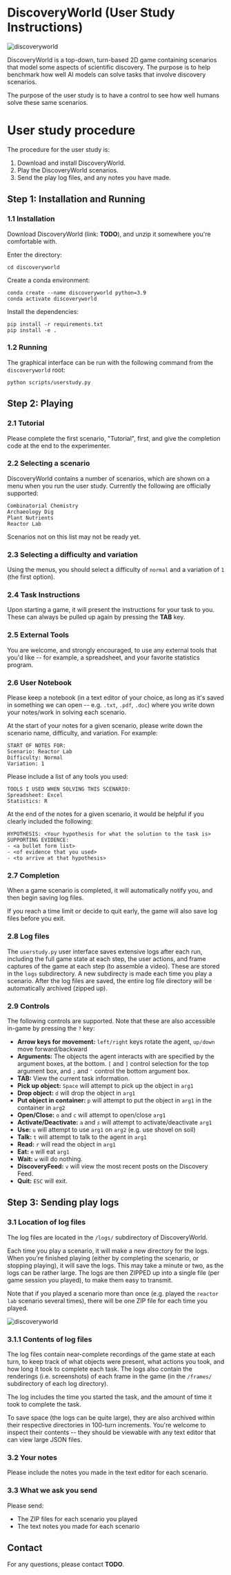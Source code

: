 # DiscoveryWorld (User Study Instructions)

![discoveryworld](doc/screenshot.png)

DiscoveryWorld is a top-down, turn-based 2D game containing scenarios that model some aspects of scientific discovery.  The purpose is to help benchmark how well AI models can solve tasks that involve discovery scenarios.

The purpose of the user study is to have a control to see how well humans solve these same scenarios.


# User study procedure

The procedure for the user study is:
1. Download and install DiscoveryWorld.
2. Play the DiscoveryWorld scenarios.
3. Send the play log files, and any notes you have made.


## Step 1: Installation and Running

### 1.1 Installation

Download DiscoveryWorld (link: **TODO**), and unzip it somewhere you're comfortable with.

Enter the directory:
```
cd discoveryworld
```

Create a conda environment:
```
conda create --name discoveryworld python=3.9
conda activate discoveryworld
```

Install the dependencies:
```
pip install -r requirements.txt
pip install -e .
```


### 1.2 Running

The graphical interface can be run with the following command from the `discoveryworld` root:
```
python scripts/userstudy.py
```

## Step 2: Playing
### 2.1 Tutorial

Please complete the first scenario, "Tutorial", first, and give the completion code at the end to the experimenter. 

### 2.2 Selecting a scenario

DiscoveryWorld contains a number of scenarios, which are shown on a menu when you run the user study.  Currently the following are officially supported:
```
Combinatorial Chemistry
Archaeology Dig
Plant Nutrients
Reactor Lab
```

Scenarios not on this list may not be ready yet.

### 2.3 Selecting a difficulty and variation

Using the menus, you should select a difficulty of `normal` and a variation of `1` (the first option).

### 2.4 Task Instructions

Upon starting a game, it will present the instructions for your task to you.  These can always be pulled up again by pressing the **TAB** key.

### 2.5 External Tools

You are welcome, and strongly encouraged, to use any external tools that you'd like -- for example, a spreadsheet, and your favorite statistics program.

### 2.6 User Notebook

Please keep a notebook (in a text editor of your choice, as long as it's saved in something we can open -- e.g. `.txt`, `.pdf`, `.doc`) where you write down your notes/work in solving each scenario.

At the start of your notes for a given scenario, please write down the scenario name, difficulty, and variation.  For example:
```
START OF NOTES FOR:
Scenario: Reactor Lab
Difficulty: Normal
Variation: 1
```

Please include a list of any tools you used:
```
TOOLS I USED WHEN SOLVING THIS SCENARIO:
Spreadsheet: Excel
Statistics: R
```

At the end of the notes for a given scenario, it would be helpful if you clearly included the following:
```
HYPOTHESIS: <Your hypothesis for what the solution to the task is>
SUPPORTING EVIDENCE:
- <a bullet form list>
- <of evidence that you used>
- <to arrive at that hypothesis>
```


### 2.7 Completion

When a game scenario is completed, it will automatically notify you, and then begin saving log files.

If you reach a time limit or decide to quit early, the game will also save log files before you exit.

### 2.8 Log files

The `userstudy.py` user interface saves extensive logs after each run, including the full game state at each step, the user actions, and frame captures of the game at each step (to assemble a video).  These are stored in the `logs` subdirectory.  A new subdirecty is made each time you play a scenario.  After the log files are saved, the entire log file directory will be automatically archived (zipped up).

### 2.9 Controls

The following controls are supported.  Note that these are also accessible in-game by pressing the `?` key:
* **Arrow keys for movement:** `left/right` keys rotate the agent, `up/down` move forward/backward
* **Arguments:** The objects the agent interacts with are specified by the argument boxes, at the bottom. `[` and `]` control selection for the top argument box, and `;` and `'` control the bottom argument box.
* **TAB:** View the current task information.
* **Pick up object:** `Space` will attempt to pick up the object in `arg1`
* **Drop object:** `d` will drop the object in `arg1`
* **Put object in container:** `p` will attempt to put the object in `arg1` in the container in `arg2`
* **Open/Close:** `o` and `c` will attempt to open/close `arg1`
* **Activate/Deactivate:** `a` and *`s`* will attempt to activate/deactivate `arg1`
* **Use:** `u` will attempt to use `arg1` on `arg2` (e.g. use shovel on soil)
* **Talk:** `t` will attempt to talk to the agent in `arg1`
* **Read:** `r` will read the object in `arg1`
* **Eat:** `e` will eat `arg1`
* **Wait:** `w` will do nothing.
* **DiscoveryFeed:** `v` will view the most recent posts on the Discovery Feed.
* **Quit:** `ESC` will exit.


## Step 3: Sending play logs

### 3.1 Location of log files

The log files are located in the `/logs/` subdirectory of DiscoveryWorld.

Each time you play a scenario, it will make a new directory for the logs.  When you're finished playing (either by completing the scenario, or stopping playing), it will save the logs.  This may take a minute or two, as the logs can be rather large.  The logs are then ZIPPED up into a single file (per game session you played), to make them easy to transmit.

Note that if you played a scenario more than once (e.g. played the `reactor lab` scenario several times), there will be one ZIP file for each time you played.

![discoveryworld](doc/logfiles.png)


### 3.1.1 Contents of log files
The log files contain near-complete recordings of the game state at each turn, to keep track of what objects were present, what actions you took, and how long it took to complete each task.  The logs also contain the renderings (i.e. screenshots) of each frame in the game (in the `/frames/` subdirectory of each log directory).

The log includes the time you started the task, and the amount of time it took to complete the task.

To save space (the logs can be quite large), they are also archived within their respective directories in 100-turn increments.  You're welcome to inspect their contents -- they should be viewable with any text editor that can view large JSON files.

### 3.2 Your notes

Please include the notes you made in the text editor for each scenario.

### 3.3 What we ask you send

Please send:
- The ZIP files for each scenario you played
- The text notes you made for each scenario

## Contact

For any questions, please contact **TODO**.
